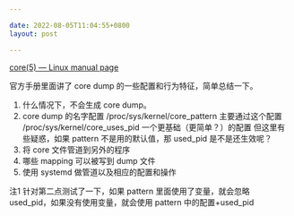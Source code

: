 ```yaml
---

date: 2022-08-05T11:04:55+0800
layout: post

---
```


[core(5) — Linux manual page](https://man7.org/linux/man-pages/man5/core.5.html)

官方手册里面讲了 core dump 的一些配置和行为特征，简单总结一下。

1. 什么情况下，不会生成 core dump。
2. core dump 的名字配置
  /proc/sys/kernel/core_pattern 主要通过这个配置
  /proc/sys/kernel/core_uses_pid 一个更基础（更简单？）的配置
  但这里有些疑惑，如果 pattern 不是用的默认值，那 used_pid 是不是还生效呢？
3. 将 core 文件管道到另外的程序
4. 哪些 mapping 可以被写到 dump 文件
5. 使用 systemd 做管道以及相应的配置和操作

注1 针对第二点测试了一下，如果 pattern 里面使用了变量，就会忽略 used_pid，如果没有使用变量，就会使用 pattern 中的配置+used_pid
